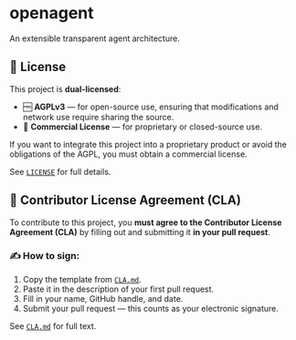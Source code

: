 # openagent
An extensible transparent agent architecture.


## 📜 License

This project is **dual-licensed**:

- 🆓 **AGPLv3** — for open-source use, ensuring that modifications and network use require sharing the source.
- 💼 **Commercial License** — for proprietary or closed-source use.

If you want to integrate this project into a proprietary product or avoid the obligations of the AGPL, you must obtain a commercial license.

See [`LICENSE`](./LICENSE) for full details.


## 🤝 Contributor License Agreement (CLA)

To contribute to this project, you **must agree to the Contributor License Agreement (CLA)** by filling out and submitting it **in your pull request**.

### ✍️ How to sign:

1. Copy the template from [`CLA.md`](./CLA.md).
2. Paste it in the description of your first pull request.
3. Fill in your name, GitHub handle, and date.
4. Submit your pull request — this counts as your electronic signature.

See [`CLA.md`](./CLA.md) for full text.
